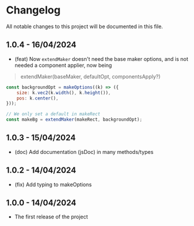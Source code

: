 # Changelog

All notable changes to this project will be documented in this file.

## 1.0.4 - 16/04/2024

- (feat) Now `extendMaker` doesn't need the base maker options, and is not needed
a component applier, now being

> extendMaker(baseMaker, defaultOpt, componentsApply?)

```js
const backgroundOpt = makeOptions((k) => ({
    size: k.vec2(k.width(), k.height()),
    pos: k.center(),
}));

// We only set a default in makeRect
const makeBg = extendMaker(makeRect, backgroundOpt);
```

## 1.0.3 - 15/04/2024

- (doc) Add documentation (jsDoc) in many methods/types

## 1.0.2 - 14/04/2024

- (fix) Add typing to makeOptions

## 1.0.0 - 14/04/2024

- The first release of the project